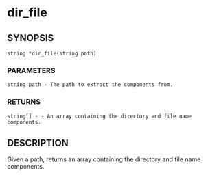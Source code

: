 # dir_file

## SYNOPSIS

    string *dir_file(string path)

### PARAMETERS

    string path - The path to extract the components from.

### RETURNS

    string[] - - An array containing the directory and file name components.

## DESCRIPTION

Given a path, returns an array containing the directory and file
name components.
